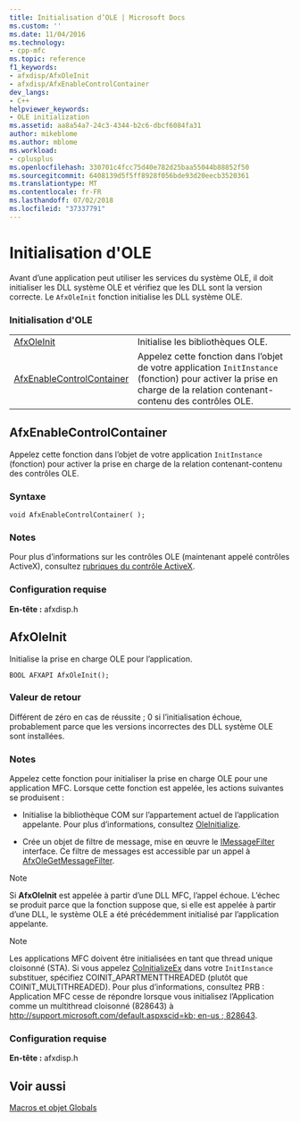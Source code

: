```yaml
---
title: Initialisation d’OLE | Microsoft Docs
ms.custom: ''
ms.date: 11/04/2016
ms.technology:
- cpp-mfc
ms.topic: reference
f1_keywords:
- afxdisp/AfxOleInit
- afxdisp/AfxEnableControlContainer
dev_langs:
- C++
helpviewer_keywords:
- OLE initialization
ms.assetid: aa8a54a7-24c3-4344-b2c6-dbcf6084fa31
author: mikeblome
ms.author: mblome
ms.workload:
- cplusplus
ms.openlocfilehash: 330701c4fcc75d40e782d25baa55044b88852f50
ms.sourcegitcommit: 6408139d5f5ff8928f056bde93d20eecb3520361
ms.translationtype: MT
ms.contentlocale: fr-FR
ms.lasthandoff: 07/02/2018
ms.locfileid: "37337791"
---
```

# <a name="ole-initialization"></a>Initialisation d'OLE
Avant d’une application peut utiliser les services du système OLE, il doit initialiser les DLL système OLE et vérifiez que les DLL sont la version correcte. Le `AfxOleInit` fonction initialise les DLL système OLE.  
  
### <a name="ole-initialization"></a>Initialisation d'OLE  
  
|||  
|-|-|  
|[AfxOleInit](#afxoleinit)|Initialise les bibliothèques OLE.| 
|[AfxEnableControlContainer](#afxenablecontrolcontainer)|Appelez cette fonction dans l’objet de votre application `InitInstance` (fonction) pour activer la prise en charge de la relation contenant-contenu des contrôles OLE.| 


## <a name="afxenablecontrolcontainer"></a> AfxEnableControlContainer
Appelez cette fonction dans l’objet de votre application `InitInstance` (fonction) pour activer la prise en charge de la relation contenant-contenu des contrôles OLE.  
   
### <a name="syntax"></a>Syntaxe    
```
void AfxEnableControlContainer( );  
```  
   
### <a name="remarks"></a>Notes  
 Pour plus d’informations sur les contrôles OLE (maintenant appelé contrôles ActiveX), consultez [rubriques du contrôle ActiveX](../mfc-activex-controls.md).  
   
### <a name="requirements"></a>Configuration requise  
 **En-tête :** afxdisp.h  

  
##  <a name="afxoleinit"></a>  AfxOleInit  
 Initialise la prise en charge OLE pour l’application.  
  
``` 
BOOL AFXAPI AfxOleInit(); 
```  
  
### <a name="return-value"></a>Valeur de retour  
 Différent de zéro en cas de réussite ; 0 si l’initialisation échoue, probablement parce que les versions incorrectes des DLL système OLE sont installées.  
  
### <a name="remarks"></a>Notes  
 Appelez cette fonction pour initialiser la prise en charge OLE pour une application MFC. Lorsque cette fonction est appelée, les actions suivantes se produisent :  
  
-   Initialise la bibliothèque COM sur l’appartement actuel de l’application appelante. Pour plus d’informations, consultez [OleInitialize](http://msdn.microsoft.com/library/windows/desktop/ms690134).  
  
-   Crée un objet de filtre de message, mise en œuvre le [IMessageFilter](http://msdn.microsoft.com/library/windows/desktop/ms693740) interface. Ce filtre de messages est accessible par un appel à [AfxOleGetMessageFilter](application-control.md#afxolegetmessagefilter).  
  
> [!NOTE]
>  Si **AfxOleInit** est appelée à partir d’une DLL MFC, l’appel échoue. L’échec se produit parce que la fonction suppose que, si elle est appelée à partir d’une DLL, le système OLE a été précédemment initialisé par l’application appelante.  
  
> [!NOTE]
>  Les applications MFC doivent être initialisées en tant que thread unique cloisonné (STA). Si vous appelez [CoInitializeEx](http://msdn.microsoft.com/library/windows/desktop/ms695279) dans votre `InitInstance` substituer, spécifiez COINIT_APARTMENTTHREADED (plutôt que COINIT_MULTITHREADED). Pour plus d’informations, consultez PRB : Application MFC cesse de répondre lorsque vous initialisez l’Application comme un multithread cloisonné (828643) à [ http://support.microsoft.com/default.aspxscid=kb; en-us ; 828643](http://support.microsoft.com/default.aspxscid=kb;en-us;828643).  

### <a name="requirements"></a>Configuration requise  
 **En-tête :** afxdisp.h

## <a name="see-also"></a>Voir aussi  
 [Macros et objet Globals](../../mfc/reference/mfc-macros-and-globals.md)
